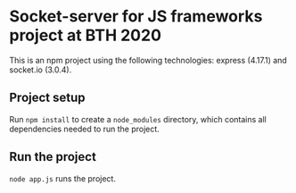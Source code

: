 # Socket-server for JS frameworks project at BTH 2020

This is an npm project using the following technologies: express (4.17.1) and socket.io (3.0.4).

## Project setup

Run `npm install` to create a `node_modules` directory, which contains all dependencies needed to run the project.

## Run the project

`node app.js` runs the project.

